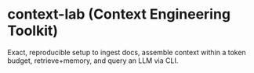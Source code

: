 # context-lab (Context Engineering Toolkit)
Exact, reproducible setup to ingest docs, assemble context within a token budget, retrieve+memory, and query an LLM via CLI.
